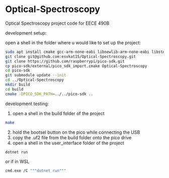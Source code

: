 # Optical-Spectroscopy
Optical Spectroscopy project code for EECE 490B

development setup:

open a shell in the folder where u would like to set up the project:
```bash
sudo apt install cmake gcc-arm-none-eabi libnewlib-arm-none-eabi libstdc++-arm-none-eabi-newlib
git clone git@github.com:esvkat15/Optical-Spectroscopy.git
git clone https://github.com/raspberrypi/pico-sdk.git
cp pico-sdk/external/pico_sdk_import.cmake Optical-Spectroscopy
cd pico-sdk
git submodule update --init
cd ../Optical-Spectroscopy
mkdir build
cd build
cmake -DPICO_SDK_PATH=../../pico-sdk ..
```

development testing:

1. open a shell in the build folder of the project
```bash
make
```
2. hold the bootsel button on the pico while connecting the USB
3. copy the .uf2 file from the build folder onto the pico drive
4. open a shell in the user_interface folder of the project
```bash
dotnet run
```
or if in WSL
```bash
cmd.exe /C """dotnet run"""
```